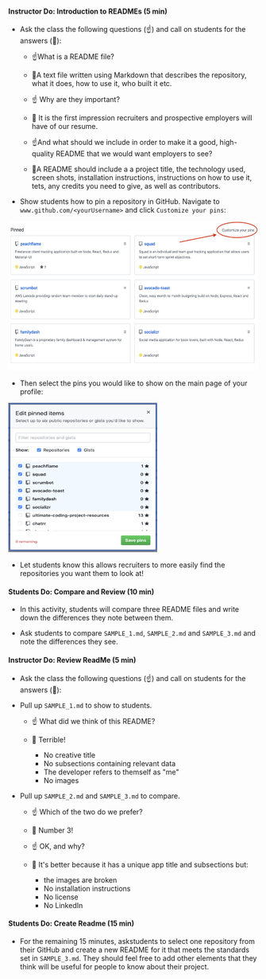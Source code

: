 #### Instructor Do: Introduction to READMEs (5 min)

- Ask the class the following questions (☝️) and call on students for the answers (🙋):

  - ☝️What is a README file?

  - 🙋A text file written using Markdown that describes the repository, what it does, how to use it, who built it etc.

  - ☝️ Why are they important?

  - 🙋 It is the first impression recruiters and prospective employers will have of our resume.

  - ☝️And what should we include in order to make it a good, high-quality README that we would want employers to see?

  - 🙋A README should include a a project title, the technology used, screen shots, installation instructions, instructions on how to use it, tets, any credits you need to give, as well as contributors.

- Show students how to pin a repository in GitHub. Navigate to `www.github.com/<yourUsername>` and click `Customize your pins`:

<img src="./assets/customize.png"  height="300" />

- Then select the pins you would like to show on the main page of your profile:

<img src="./assets/pins.png" width="300" height="300" />

- Let students know this allows recruiters to more easily find the repositories you want them to look at!

#### Students Do: Compare and Review (10 min)

- In this activity, students will compare three README files and write down the differences they note between them.

- Ask students to compare `SAMPLE_1.md`, `SAMPLE_2.md` and `SAMPLE_3.md` and note the differences they see.

#### Instructor Do: Review ReadMe (5 min)

- Ask the class the following questions (☝️) and call on students for the answers (🙋):

- Pull up `SAMPLE_1.md` to show to students.

  - ☝️ What did we think of this README?

  - 🙋 Terrible!
    - No creative title
    - No subsections containing relevant data
    - The developer refers to themself as "me"
    - No images

- Pull up `SAMPLE_2.md` and `SAMPLE_3.md` to compare.

  - ☝️ Which of the two do we prefer?

  - 🙋 Number 3!

  - ☝️ OK, and why?

  - 🙋 It's better because it has a unique app title and subsections but:
    - the images are broken
    - No installation instructions
    - No license
    - No LinkedIn

#### Students Do: Create Readme (15 min)

- For the remaining 15 minutes, askstudents to select one repository from their GitHub and create a new README for it that meets the standards set in `SAMPLE_3.md`. They should feel free to add other elements that they think will be useful for people to know about their project.
